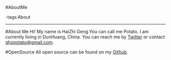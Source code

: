 #AboutMe

-tags:About

----

#About Me
Hi! My name is HaiZhi Geng.You can call me Potato.
I am currently living in DunHuang, China. You can reach me by [Twitter](https://twitter.com/PotatoBrothers) or contact ghzpotato@gmail.com.

#OpenSource
All open source can be found on my [Github](http://github.com/PotatoBrother).
